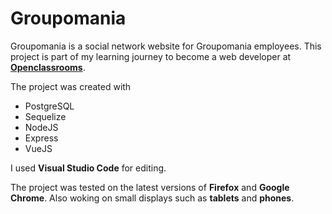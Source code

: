 # Groupomania

Groupomania is a social network website for Groupomania employees.
This project is part of my learning journey to become a web developer at **[Openclassrooms](https://openclassrooms.com/en/)**.

The project was created with

- PostgreSQL
- Sequelize
- NodeJS
- Express
- VueJS

I used **Visual Studio Code** for editing.


 The project was tested on the latest versions of **Firefox** and **Google Chrome**.
 Also woking on small displays such as **tablets** and **phones**.
